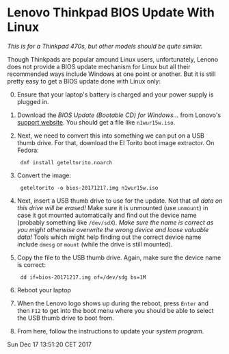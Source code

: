 Lenovo Thinkpad BIOS Update With Linux
======================================

*This is for a Thinkpad 470s, but other models should be quite similar.*

Though Thinkpads are popular amound Linux users, unfortunately, Lenono does not
provide a BIOS update mechanism for Linux but all their recommended ways
include Windows at one point or another. But it is still pretty easy to get a
BIOS update done with Linux only:

0. Ensure that your laptop's battery is charged and your power supply is
   plugged in.

1. Download the *BIOS Update (Bootable CD) for Windows…* from Lonovo's [support
   website](https://pcsupport.lenovo.com/de/en/products/laptops-and-netbooks/thinkpad-t-series-laptops/thinkpad-t470s/downloads).
   You should get a file like `n1wur15w.iso`.

2. Next, we need to convert this into something we can put on a USB thumb
   drive. For that, download the El Torito boot image extractor. On Fedora:

        dnf install geteltorito.noarch

3. Convert the image:

        geteltorito -o bios-20171217.img n1wur15w.iso

4. Next, insert a USB thumb drive to use for the update. Not that *all data on
   this drive will be erased!* Make sure it is unmounted (use `unmount`) in
   case it got mounted automatically and find out the device name (probably
   something like `/dev/sdX`). *Make sure the name is correct as you might
   otherwise overwrite the wrong device and loose valuable data!* Tools which
   might help finding out the correct device name include `dmesg` or `mount`
   (while the drive is still mounted).

5. Copy the file to the USB thumb drive. Again, make sure the device name is
   correct:

        dd if=bios-20171217.img of=/dev/sdg bs=1M

6. Reboot your laptop

7. When the Lenovo logo shows up during the reboot, press `Enter` and then
   `F12` to get into the boot menu where you should be able to select the USB
   thumb drive to boot from.

8. From here, follow the instructions to update your *system program*.

<time>Sun Dec 17 13:51:20 CET 2017</time>
